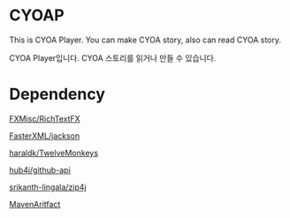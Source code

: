 # CYOAP
This is CYOA Player. You can make CYOA story, also can read CYOA story.

CYOA Player입니다. CYOA 스토리를 읽거나 만들 수 있습니다.

# Dependency
[FXMisc/RichTextFX](https://github.com/FXMisc/RichTextFX)

[FasterXML/jackson](https://github.com/FasterXML/jackson)

[haraldk/TwelveMonkeys](https://github.com/haraldk/TwelveMonkeys)

[hub4j/github-api](https://github.com/hub4j/github-api)

[srikanth-lingala/zip4j](https://github.com/srikanth-lingala/zip4j)

[MavenAritfact](https://maven.apache.org/ref/3.8.2/maven-artifact/)
